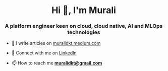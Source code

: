 <h1 align="center">Hi 👋, I'm Murali</h1>
<h3 align="center">A platform engineer keen on cloud, cloud native, AI and MLOps technologies</h3>


- 📝 I write articles on [muralidkt.medium.com](https://muralidkt.medium.com)

- 💼 Connect with me on [LinkedIn](https://www.linkedin.com/in/muralidkt/)

- 📫 How to reach me **muralidkt@gmail.com**
